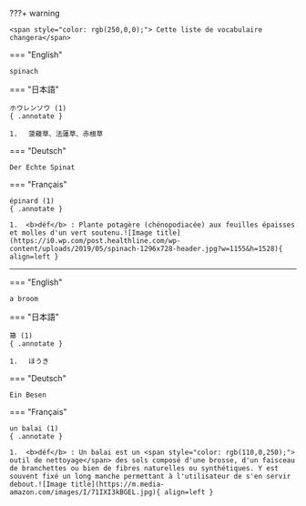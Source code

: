 ???+ warning

    <span style="color: rgb(250,0,0);"> Cette liste de vocabulaire changera</span>



=== "English"

    spinach

=== "日本語"

    ホウレンソウ (1)
    { .annotate }

    1. 　菠薐草、法蓮草、赤根草

=== "Deutsch"

    Der Echte Spinat

=== "Français"

    épinard (1)
    { .annotate }

    1.  <b>déf</b> : Plante potagère (chénopodiacée) aux feuilles épaisses et molles d'un vert soutenu.![Image title](https://i0.wp.com/post.healthline.com/wp-content/uploads/2019/05/spinach-1296x728-header.jpg?w=1155&h=1528){ align=left }


<hr>

=== "English"

    a broom


=== "日本語"

    箒 (1)
    { .annotate }

    1. 　ほうき


=== "Deutsch"

    Ein Besen

=== "Français"

    un balai (1)
    { .annotate }

    1.  <b>déf</b> : Un balai est un <span style="color: rgb(110,0,250);"> outil de nettoyage</span> des sols composé d'une brosse, d'un faisceau de branchettes ou bien de fibres naturelles ou synthétiques. Y est souvent fixé un long manche permettant à l'utilisateur de s'en servir debout.![Image title](https://m.media-amazon.com/images/I/71IXI3kBGEL.jpg){ align=left }
   
